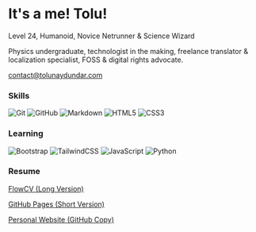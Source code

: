 It's a me! Tolu!
===============================
Level 24, Humanoid, Novice Netrunner & Science Wizard

Physics undergraduate, technologist in the making, freelance translator & localization specialist, FOSS & digital rights advocate.

[contact@tolunaydundar.com](mailto:https://www.linkedin.com/in/tolunaydundar/)

### Skills
![Git](https://img.shields.io/badge/git-%23F05033.svg?style=for-the-badge&logo=git&logoColor=white)
![GitHub](https://img.shields.io/badge/github-%23121011.svg?style=for-the-badge&logo=github&logoColor=white)
![Markdown](https://img.shields.io/badge/markdown-%23000000.svg?style=for-the-badge&logo=markdown&logoColor=white)
![HTML5](https://img.shields.io/badge/html5-%23E34F26.svg?style=for-the-badge&logo=html5&logoColor=white)
![CSS3](https://img.shields.io/badge/css3-%231572B6.svg?style=for-the-badge&logo=css3&logoColor=white)

### Learning
![Bootstrap](https://img.shields.io/badge/bootstrap-%238511FA.svg?style=for-the-badge&logo=bootstrap&logoColor=white)
![TailwindCSS](https://img.shields.io/badge/tailwindcss-%2338B2AC.svg?style=for-the-badge&logo=tailwind-css&logoColor=white)
![JavaScript](https://img.shields.io/badge/javascript-%23323330.svg?style=for-the-badge&logo=javascript&logoColor=%23F7DF1E)
![Python](https://img.shields.io/badge/python-3670A0?style=for-the-badge&logo=python&logoColor=ffdd54)

### Resume
[FlowCV (Long Version)](https://flowcv.com/resume/sv9ji58aok)

[GitHub Pages (Short Version)](https://tolunaydundar.github.io/tolunaydundar/)

[Personal Website (GitHub Copy)](https://tolunaydundar.com)
